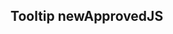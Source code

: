 <h2>Tooltip new<span class="status approved">Approved</span><span class="status js">JS</span></h2>
<style>
#tooltip-2 .sample{
	padding-top:60px;
}
</style>
